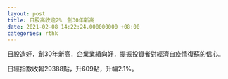 ```yaml
---
layout: post
title: 日股高收逾2%　創30年新高
date: 2021-02-08 14:22:24.000000000 +08:00
categories: rthk
---
```


日股造好，創30年新高，企業業績向好，提振投資者對經濟自疫情復蘇的信心。

日經指數收報29388點，升609點，升幅2.1%。
